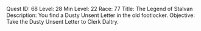 Quest ID: 68
Level: 28
Min Level: 22
Race: 77
Title: The Legend of Stalvan
Description: You find a Dusty Unsent Letter in the old footlocker.
Objective: Take the Dusty Unsent Letter to Clerk Daltry.
